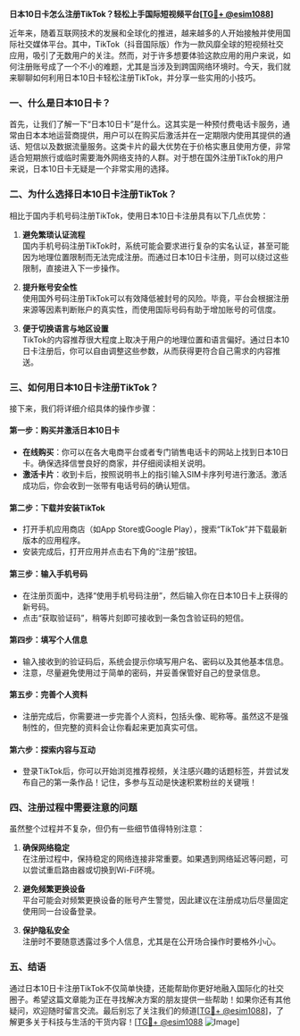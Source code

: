 **日本10日卡怎么注册TikTok？轻松上手国际短视频平台[[TG💪+ @esim1088](https://t.me/s/esim1088)]**

近年来，随着互联网技术的发展和全球化的推进，越来越多的人开始接触并使用国际社交媒体平台。其中，TikTok（抖音国际版）作为一款风靡全球的短视频社交应用，吸引了无数用户的关注。然而，对于许多想要体验这款应用的用户来说，如何注册账号成了一个不小的难题，尤其是当涉及到跨国网络环境时。今天，我们就来聊聊如何利用日本10日卡轻松注册TikTok，并分享一些实用的小技巧。

### **一、什么是日本10日卡？**

首先，让我们了解一下“日本10日卡”是什么。这其实是一种预付费电话卡服务，通常由日本本地运营商提供，用户可以在购买后激活并在一定期限内使用其提供的通话、短信以及数据流量服务。这类卡片的最大优势在于价格实惠且使用方便，非常适合短期旅行或临时需要海外网络支持的人群。对于想在国外注册TikTok的用户来说，日本10日卡无疑是一个非常实用的选择。

### **二、为什么选择日本10日卡注册TikTok？**

相比于国内手机号码注册TikTok，使用日本10日卡注册具有以下几点优势：

1. **避免繁琐认证流程**  
   国内手机号码注册TikTok时，系统可能会要求进行复杂的实名认证，甚至可能因为地理位置限制而无法完成注册。而通过日本10日卡注册，则可以绕过这些限制，直接进入下一步操作。

2. **提升账号安全性**  
   使用国外号码注册TikTok可以有效降低被封号的风险。毕竟，平台会根据注册来源等因素判断账户的真实性，而使用国际号码有助于增加账号的可信度。

3. **便于切换语言与地区设置**  
   TikTok的内容推荐很大程度上取决于用户的地理位置和语言偏好。通过日本10日卡注册后，你可以自由调整这些参数，从而获得更符合自己需求的内容推送。

### **三、如何用日本10日卡注册TikTok？**

接下来，我们将详细介绍具体的操作步骤：

#### **第一步：购买并激活日本10日卡**
- **在线购买**：你可以在各大电商平台或者专门销售电话卡的网站上找到日本10日卡。确保选择信誉良好的商家，并仔细阅读相关说明。
- **激活卡片**：收到卡后，按照说明书上的指引输入SIM卡序列号进行激活。激活成功后，你会收到一张带有电话号码的确认短信。

#### **第二步：下载并安装TikTok**
- 打开手机应用商店（如App Store或Google Play），搜索“TikTok”并下载最新版本的应用程序。
- 安装完成后，打开应用并点击右下角的“注册”按钮。

#### **第三步：输入手机号码**
- 在注册页面中，选择“使用手机号码注册”，然后输入你在日本10日卡上获得的新号码。
- 点击“获取验证码”，稍等片刻即可接收到一条包含验证码的短信。

#### **第四步：填写个人信息**
- 输入接收到的验证码后，系统会提示你填写用户名、密码以及其他基本信息。
- 注意，尽量避免使用过于简单的密码，并妥善保管好自己的登录信息。

#### **第五步：完善个人资料**
- 注册完成后，你需要进一步完善个人资料，包括头像、昵称等。虽然这不是强制性的，但完整的资料会让你看起来更加真实可信。

#### **第六步：探索内容与互动**
- 登录TikTok后，你可以开始浏览推荐视频，关注感兴趣的话题标签，并尝试发布自己的第一条作品！记住，多参与互动是快速积累粉丝的关键哦！

### **四、注册过程中需要注意的问题**

虽然整个过程并不复杂，但仍有一些细节值得特别注意：

1. **确保网络稳定**  
   在注册过程中，保持稳定的网络连接非常重要。如果遇到网络延迟等问题，可以尝试重启路由器或切换到Wi-Fi环境。

2. **避免频繁更换设备**  
   平台可能会对频繁更换设备的账号产生警觉，因此建议在注册成功后尽量固定使用同一台设备登录。

3. **保护隐私安全**  
   注册时不要随意透露过多个人信息，尤其是在公开场合操作时要格外小心。

### **五、结语**

通过日本10日卡注册TikTok不仅简单快捷，还能帮助你更好地融入国际化的社交圈子。希望这篇文章能为正在寻找解决方案的朋友提供一些帮助！如果你还有其他疑问，欢迎随时留言交流。最后别忘了关注我们的频道[[TG💪+ @esim1088](https://t.me/s/esim1088)]，了解更多关于科技与生活的干货内容！[[TG💪+ @esim1088](https://t.me/s/esim1088) ![Image](https://i.postimg.cc/4NQfJmqS/Snipaste-2025-05-13-00-14-12.png)]